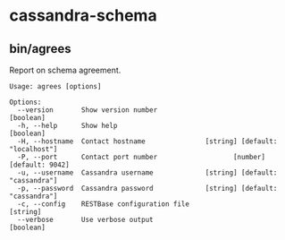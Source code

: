 cassandra-schema
================


bin/agrees
----------
Report on schema agreement.

    Usage: agrees [options]
    
    Options:
      --version       Show version number                                  [boolean]
      -h, --help      Show help                                            [boolean]
      -H, --hostname  Contact hostname               [string] [default: "localhost"]
      -P, --port      Contact port number                   [number] [default: 9042]
      -u, --username  Cassandra username             [string] [default: "cassandra"]
      -p, --password  Cassandra password             [string] [default: "cassandra"]
      -c, --config    RESTBase configuration file                           [string]
      --verbose       Use verbose output                                   [boolean]
    
